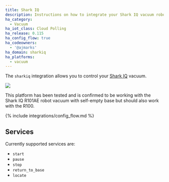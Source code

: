 ```yaml
---
title: Shark IQ
description: Instructions on how to integrate your Shark IQ vacuum robot with Home Assistant.
ha_category:
  - Vacuum
ha_iot_class: Cloud Polling
ha_release: 0.115
ha_config_flow: true
ha_codeowners:
  - '@ajmarks'
ha_domain: sharkiq
ha_platforms:
  - vacuum
---
```


The `sharkiq` integration allows you to control your [Shark IQ](https://www.sharkclean.com/vacuums/robot-vacuums/) vacuum.

<p class='img'>
<img src='/images/screenshots/more-info-dialog-sharkiq.png' />
</p>

This platform has been tested and is confirmed to be working with the Shark IQ R101AE robot vacuum with self-empty base but should also work with the R100.

{% include integrations/config_flow.md %}

## Services

Currently supported services are:

- `start`
- `pause`
- `stop`
- `return_to_base`
- `locate`
